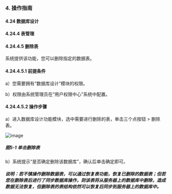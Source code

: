 ### 4. 操作指南

#### 4.24 数据库设计

#### 4.24.4 表管理

#### 4.24.4.5 删除表

系统提供该功能，您可以删除指定的数据表。

#### 4.24.4.5.1 前提条件

a）您需要拥有“数据库设计”模块的权限。

b）权限由系统管理员在“用户权限中心”系统中配置。

#### 4.24.4.5.2 操作步骤

a）进入数据库设计功能模块，选中需要进行删除的表，单击三个点按钮 > 删除表。

![image](https://user-images.githubusercontent.com/79617492/201061268-fc83b0a9-bee4-4ddd-8fdc-2ef9d1e211e2.png)

##### 图5-1 单击删除表

b）系统提示“是否确定删除该数据库”，确认后单击确定即可。

##### 说明：若不慎操作删除数据表，可以通过恢复表功能，恢复已删除的数据表；但若您在删除表后进行了同步数据库操作，则该表将从服务器上的数据库中删除，造成数据无法恢复，但删除表的表结构依然可以恢复后同步到服务器上的数据库中。
